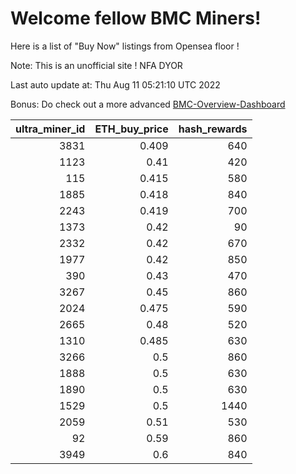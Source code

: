# Welcome fellow BMC Miners!
Here is a list of "Buy Now" listings from Opensea floor !

Note: This is an unofficial site ! NFA DYOR

Last auto update at: Thu Aug 11 05:21:10 UTC 2022

Bonus: Do check out a more advanced [BMC-Overview-Dashboard](https://dune.com/defifunk/BMC-Overview-Dashboard)


|   ultra_miner_id |   ETH_buy_price |   hash_rewards |
|-----------------:|----------------:|---------------:|
|             3831 |           0.409 |            640 |
|             1123 |           0.41  |            420 |
|              115 |           0.415 |            580 |
|             1885 |           0.418 |            840 |
|             2243 |           0.419 |            700 |
|             1373 |           0.42  |             90 |
|             2332 |           0.42  |            670 |
|             1977 |           0.42  |            850 |
|              390 |           0.43  |            470 |
|             3267 |           0.45  |            860 |
|             2024 |           0.475 |            590 |
|             2665 |           0.48  |            520 |
|             1310 |           0.485 |            630 |
|             3266 |           0.5   |            860 |
|             1888 |           0.5   |            630 |
|             1890 |           0.5   |            630 |
|             1529 |           0.5   |           1440 |
|             2059 |           0.51  |            530 |
|               92 |           0.59  |            860 |
|             3949 |           0.6   |            840 |